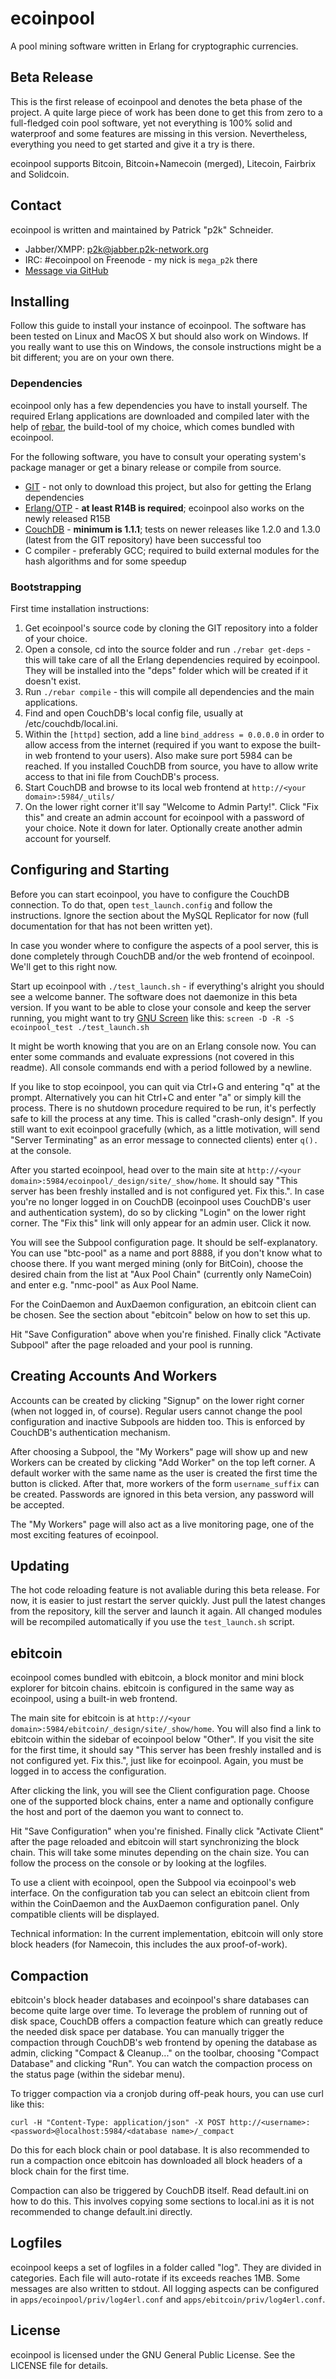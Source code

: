 
ecoinpool
=========

A pool mining software written in Erlang for cryptographic currencies.

Beta Release
------------

This is the first release of ecoinpool and denotes the beta phase of the project.
A quite large piece of work has been done to get this from zero to a full-fledged
coin pool software, yet not everything is 100% solid and waterproof and some
features are missing in this version. Nevertheless, everything you need to get
started and give it a try is there.

ecoinpool supports Bitcoin, Bitcoin+Namecoin (merged), Litecoin, Fairbrix
and Solidcoin.

Contact
-------

ecoinpool is written and maintained by Patrick "p2k" Schneider.

* Jabber/XMPP: p2k@jabber.p2k-network.org
* IRC: #ecoinpool on Freenode - my nick is `mega_p2k` there
* [Message via GitHub](https://github.com/inbox/new/p2k)

Installing
----------

Follow this guide to install your instance of ecoinpool. The software has been
tested on Linux and MacOS X but should also work on Windows. If you really want
to use this on Windows, the console instructions might be a bit different; you
are on your own there.

### Dependencies ###

ecoinpool only has a few dependencies you have to install yourself. The required
Erlang applications are downloaded and compiled later with the help of
[rebar](https://github.com/basho/rebar), the build-tool of my choice, which
comes bundled with ecoinpool.

For the following software, you have to consult your operating system's package
manager or get a binary release or compile from source.

* [GIT](http://git-scm.com/download) - not only to download this project, but
  also for getting the Erlang dependencies
* [Erlang/OTP](http://www.erlang.org/download.html) - **at least R14B is required**;
  ecoinpool also works on the newly released R15B
* [CouchDB](http://couchdb.apache.org/downloads.html) - **minimum is 1.1.1**;
  tests on newer releases like 1.2.0 and 1.3.0 (latest from the GIT repository)
  have been successful too
* C compiler - preferably GCC; required to build external modules for the hash
  algorithms and for some speedup

### Bootstrapping ###

First time installation instructions:

1. Get ecoinpool's source code by cloning the GIT repository into a folder of
   your choice.
2. Open a console, cd into the source folder and run `./rebar get-deps` - this
   will take care of all the Erlang dependencies required by ecoinpool. They
   will be installed into the "deps" folder which will be created if it doesn't
   exist.
3. Run `./rebar compile` - this will compile all dependencies and the main
   applications.
4. Find and open CouchDB's local config file, usually at /etc/couchdb/local.ini.
5. Within the `[httpd]` section, add a line `bind_address = 0.0.0.0` in order to
   allow access from the internet (required if you want to expose the built-in
   web frontend to your users). Also make sure port 5984 can be reached. If you
   installed CouchDB from source, you have to allow write access to that ini
   file from CouchDB's process.
5. Start CouchDB and browse to its local web frontend at
   `http://<your domain>:5984/_utils/`
6. On the lower right corner it'll say "Welcome to Admin Party!".
   Click "Fix this" and create an admin account for ecoinpool with a password of
   your choice. Note it down for later. Optionally create another admin account
   for yourself.

Configuring and Starting
------------------------

Before you can start ecoinpool, you have to configure the CouchDB connection. To
do that, open `test_launch.config` and follow the instructions. Ignore the
section about the MySQL Replicator for now (full documentation for that has not
been written yet).

In case you wonder where to configure the aspects of a pool server, this is done
completely through CouchDB and/or the web frontend of ecoinpool. We'll get to
this right now.

Start up ecoinpool with `./test_launch.sh` - if everything's alright you should
see a welcome banner. The software does not daemonize in this beta version. If
you want to be able to close your console and keep the server running, you might
want to try [GNU Screen](http://www.gnu.org/software/screen/) like this:
`screen -D -R -S ecoinpool_test ./test_launch.sh`

It might be worth knowing that you are on an Erlang console now. You can enter
some commands and evaluate expressions (not covered in this readme). All console
commands end with a period followed by a newline.

If you like to stop ecoinpool, you can quit via Ctrl+G and entering "q" at the
prompt. Alternatively you can hit Ctrl+C and enter "a" or simply kill the
process. There is no shutdown procedure required to be run, it's perfectly safe
to kill the process at any time. This is called "crash-only design". If you
still want to exit ecoinpool gracefully (which, as a little motivation, will
send "Server Terminating" as an error message to connected clients) enter `q().`
at the console.

After you started ecoinpool, head over to the main site at
`http://<your domain>:5984/ecoinpool/_design/site/_show/home`. It should say
"This server has been freshly installed and is not configured yet. Fix this.". In
case you're no longer logged in on CouchDB (ecoinpool uses CouchDB's user and
authentication system), do so by clicking "Login" on the lower right corner. The
"Fix this" link will only appear for an admin user. Click it now.

You will see the Subpool configuration page. It should be self-explanatory. You
can use "btc-pool" as a name and port 8888, if you don't know what to choose
there. If you want merged mining (only for BitCoin), choose the desired chain
from the list at "Aux Pool Chain" (currently only NameCoin) and enter e.g.
"nmc-pool" as Aux Pool Name.

For the CoinDaemon and AuxDaemon configuration, an ebitcoin client can be chosen.
See the section about "ebitcoin" below on how to set this up.

Hit "Save Configuration" above when you're finished. Finally click
"Activate Subpool" after the page reloaded and your pool is running.

Creating Accounts And Workers
-----------------------------

Accounts can be created by clicking "Signup" on the lower right corner (when not
logged in, of course). Regular users cannot change the pool configuration and
inactive Subpools are hidden too. This is enforced by CouchDB's authentication
mechanism.

After choosing a Subpool, the "My Workers" page will show up and new Workers can
be created by clicking "Add Worker" on the top left corner. A default worker
with the same name as the user is created the first time the button is clicked.
After that, more workers of the form `username_suffix` can be created. Passwords
are ignored in this beta version, any password will be accepted.

The "My Workers" page will also act as a live monitoring page, one of the most
exciting features of ecoinpool.

Updating
--------

The hot code reloading feature is not avaliable during this beta release. For
now, it is easier to just restart the server quickly. Just pull the latest
changes from the repository, kill the server and launch it again. All changed
modules will be recompiled automatically if you use the `test_launch.sh` script.

ebitcoin
--------

ecoinpool comes bundled with ebitcoin, a block monitor and mini block explorer
for bitcoin chains. ebitcoin is configured in the same way as ecoinpool, using
a built-in web frontend.

The main site for ebitcoin is at
`http://<your domain>:5984/ebitcoin/_design/site/_show/home`. You will also find
a link to ebitcoin within the sidebar of ecoinpool below "Other". If you visit
the site for the first time, it should say "This server has been freshly
installed and is not configured yet. Fix this.", just like for ecoinpool. Again,
you must be logged in to access the configuration.

After clicking the link, you will see the Client configuration page. Choose one
of the supported block chains, enter a name and optionally configure the host
and port of the daemon you want to connect to.

Hit "Save Configuration" when you're finished. Finally click "Activate Client"
after the page reloaded and ebitcoin will start synchronizing the block chain.
This will take some minutes depending on the chain size. You can follow the
process on the console or by looking at the logfiles.

To use a client with ecoinpool, open the Subpool via ecoinpool's web interface.
On the configuration tab you can select an ebitcoin client from within the
CoinDaemon and the AuxDaemon configuration panel. Only compatible clients will
be displayed.

Technical information: In the current implementation, ebitcoin will only store
block headers (for Namecoin, this includes the aux proof-of-work).

Compaction
----------

ebitcoin's block header databases and ecoinpool's share databases can become
quite large over time. To leverage the problem of running out of disk space,
CouchDB offers a compaction feature which can greatly reduce the needed disk
space per database. You can manually trigger the compaction through CouchDB's
web frontend by opening the database as admin, clicking "Compact & Cleanup..."
on the toolbar, choosing "Compact Database" and clicking "Run". You can watch
the compaction process on the status page (within the sidebar menu).

To trigger compaction via a cronjob during off-peak hours, you can use curl
like this:

    curl -H "Content-Type: application/json" -X POST http://<username>:<password>@localhost:5984/<database name>/_compact

Do this for each block chain or pool database. It is also recommended to run a
compaction once ebitcoin has downloaded all block headers of a block chain for
the first time.

Compaction can also be triggered by CouchDB itself. Read default.ini on how to
do this. This involves copying some sections to local.ini as it is not
recommended to change default.ini directly.

Logfiles
--------

ecoinpool keeps a set of logfiles in a folder called "log". They are divided in
categories. Each file will auto-rotate if its exceeds reaches 1MB. Some messages
are also written to stdout. All logging aspects can be configured in
`apps/ecoinpool/priv/log4erl.conf` and `apps/ebitcoin/priv/log4erl.conf`.

License
-------

ecoinpool is licensed under the GNU General Public License.
See the LICENSE file for details.
